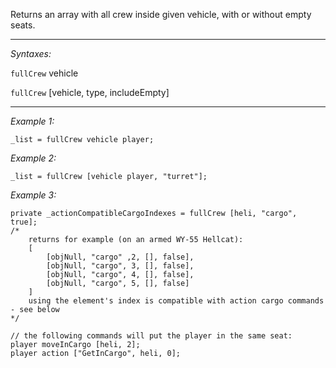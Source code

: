 Returns an array with all crew inside given vehicle, with or without empty seats.


---
*Syntaxes:*

`fullCrew` vehicle

`fullCrew` [vehicle, type, includeEmpty]

---
*Example 1:*

```sqf
_list = fullCrew vehicle player;
```

*Example 2:*

```sqf
_list = fullCrew [vehicle player, "turret"];
```

*Example 3:*

```sqf
private _actionCompatibleCargoIndexes = fullCrew [heli, "cargo", true];
/*
	returns for example (on an armed WY-55 Hellcat):
	[
		[objNull, "cargo" ,2, [], false],
		[objNull, "cargo", 3, [], false],
		[objNull, "cargo", 4, [], false],
		[objNull, "cargo", 5, [], false]
	]
	using the element's index is compatible with action cargo commands - see below
*/

// the following commands will put the player in the same seat:
player moveInCargo [heli, 2];
player action ["GetInCargo", heli, 0];
```